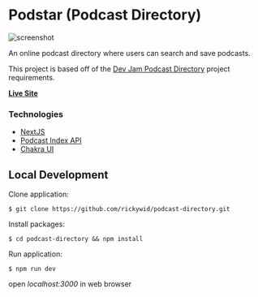 # Podstar (Podcast Directory)
![screenshot](https://i.imgur.com/wrmUZpM.png)

An online podcast directory where users can search and save podcasts.

This project is based off of the [Dev Jam Podcast Directory](https://github.com/DevJamGroup/Projects-List/blob/master/Projects/2-Intermediate/Podcast-Directory-App.md) project requirements. 

**[Live Site](https://podstar.vercel.app/)**

### Technologies
- [NextJS](https://nextjs.org/)
- [Podcast Index API](https://podcastindex.org/)
- [Chakra UI](https://chakra-ui.com/)

## Local Development

Clone application:

`$ git clone https://github.com/rickywid/podcast-directory.git`

Install packages:

`$ cd podcast-directory && npm install`

Run application:

`$ npm run dev`

open *localhost:3000* in web browser

